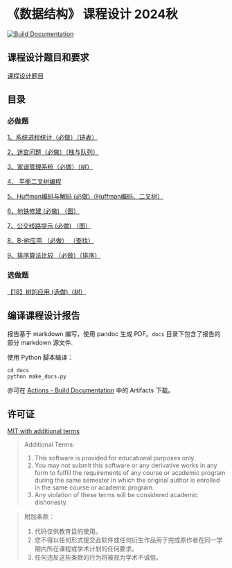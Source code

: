 # 《数据结构》 课程设计 2024秋

[![Build Documentation](https://github.com/4627488/data-structure-project/actions/workflows/docs.yml/badge.svg)](https://github.com/4627488/data-structure-project/actions/workflows/docs.yml)

## 课程设计题目和要求

[课程设计题目](./problems.md)

## 目录

### 必做题

[1、系统进程统计（必做）（链表）](./procs/)

[2、迷宫问题（必做）（栈与队列）](./maze/)

[3、家谱管理系统（必做）（树）](./family/)

[4、 平衡二叉树编程](./avl_tree/)

[5、Huffman编码与解码 (必做)（Huffman编码、二叉树）](./huffman/)

[6、地铁修建 (必做) （图）](./subway/)

[7、公交线路提示 (必做) （图）](./bus/)

[8、B-树应用 （必做） （查找）](./b_tree/)

[9、排序算法比较 （必做）（排序）](./sort/)

### 选做题

[【18】树的应用 (选做)（树）](./json-parser-tree)


## 编译课程设计报告

报告基于 markdown 编写，使用 pandoc 生成 PDF。`docs` 目录下包含了报告的部分 markdown 源文件.

使用 Python 脚本编译：

```shell
cd docs
python make_docs.py
```

亦可在 [Actions - Build Documentation](https://github.com/4627488/data-structure-project/actions/workflows/docs.yml) 中的 Artifacts 下载。

## 许可证

[MIT with additional terms](./LICENSE)

> Additional Terms:
> 1. This software is provided for educational purposes only.
> 2. You may not submit this software or any derivative works in any form to 
>    fulfill the requirements of any course or academic program during the same 
>    semester in which the original author is enrolled in the same course or 
>    academic program.
> 3. Any violation of these terms will be considered academic dishonesty.

> 附加条款：
> 1. 代码仅供教育目的使用。
> 2. 您不得以任何形式提交此软件或任何衍生作品用于完成原作者在同一学期内所在课程或学术计划的任何要求。
> 3. 任何违反这些条款的行为将被视为学术不诚信。

